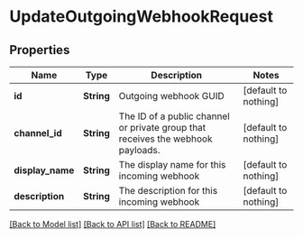 # UpdateOutgoingWebhookRequest


## Properties
Name | Type | Description | Notes
------------ | ------------- | ------------- | -------------
**id** | **String** | Outgoing webhook GUID | [default to nothing]
**channel_id** | **String** | The ID of a public channel or private group that receives the webhook payloads. | [default to nothing]
**display_name** | **String** | The display name for this incoming webhook | [default to nothing]
**description** | **String** | The description for this incoming webhook | [default to nothing]


[[Back to Model list]](../README.md#models) [[Back to API list]](../README.md#api-endpoints) [[Back to README]](../README.md)


